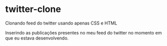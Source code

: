 # twitter-clone
Clonando feed do twitter usando apenas CSS e HTML

Inserindo as publicações presentes no meu feed do twitter no momento em que eu estava desenvolvendo.

